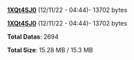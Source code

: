 [**1XQt4SJ0**](/data/1XQt4SJ0.txt) (12/11/22 - 04:44)- 13702 bytes

[**1XQt4SJ0**](/data/1XQt4SJ0.txt) (12/11/22 - 04:44)- 13702 bytes

**Total Datas**: 2694

**Total Size**: 15.28 MB / 15.3 MB